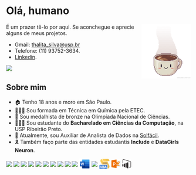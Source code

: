 

<h1> Olá, humano </h1>
<img height="150em" align = "right" src = "https://github.com/ThalitaRibeirao/Assets/blob/main/Perfil/Coffe.gif">
É um prazer tê-lo por aqui. Se aconchegue e aprecie alguns de meus projetos.

- Gmail: thalita_silva@usp.br
- Telefone: (11) 93752-3634.
- <a href="https://www.linkedin.com/in/thalita-alves-da-silva-b55a251b6/">Linkedin</a>.
<div>
  <a href = "https://github.com/ThalitaRibeirao" > </a>
  <img height="150em" src="https://github-readme-stats.vercel.app/api/top-langs/?username=ThalitaRibeirao&layout=compact&langs_count=7&theme=nightowl"/>
</div>


<h2>Sobre mim </h2>

- 🏠 Tenho 18 anos e moro em São Paulo.
- 👩🏽‍🔬 Sou formada em Técnica em Química pela ETEC.
- 🥉 Sou medalhista de bronze na Olimpíada Nacional de Ciências.
- 👩🏽‍💻 Sou estudante do <b>Bacharelado em Ciências da Computação</b>, na USP Ribeirão Preto.
- 📝 Atualmente, sou Auxiliar de Analista de Dados na <a href="https://landing.solfacil.com.br/">Solfácil</a>. 
- 🎗 Também faço parte das entidades estudantis <b>Include</b> e <b>DataGirls Neuron</b>.

<div style = "display: inline_block">
  <!-- Unity //-->
  <img align = "center" height = "30" widht = "30" src="https://cdn.jsdelivr.net/gh/devicons/devicon/icons/unity/unity-original.svg">
  

  <!-- Vs Code //-->
  <img align = "center" height = "30" widht = "30" src="https://cdn.jsdelivr.net/gh/devicons/devicon/icons/vscode/vscode-original.svg" />
  
  <!-- Git //-->
  <img align = "center" height = "30" widht = "30" src="https://cdn.jsdelivr.net/gh/devicons/devicon/icons/git/git-original.svg" />
  
  <!-- C //-->
  <img align = "center" height = "30" widht = "30" src="https://cdn.jsdelivr.net/gh/devicons/devicon/icons/c/c-original.svg" />
  
  <!-- C++ //-->
  <img align = "center" height = "30" widht = "30" src="https://cdn.jsdelivr.net/gh/devicons/devicon/icons/cplusplus/cplusplus-original.svg" />
  
  <!-- C# //-->
  <img align = "center" height = "30" widht = "30" src="https://cdn.jsdelivr.net/gh/devicons/devicon/icons/csharp/csharp-original.svg" />
  
  <!-- Java //-->
  <img align = "center" height = "30" widht = "30" src="https://cdn.jsdelivr.net/gh/devicons/devicon/icons/java/java-original.svg" />
  
  <!-- Python //-->
  <img align = "center" height = "30" widht = "30" src="https://cdn.jsdelivr.net/gh/devicons/devicon/icons/python/python-original.svg" />
  
  <!-- HTML //-->
  <img align = "center" height = "30" widht = "30" src="https://cdn.jsdelivr.net/gh/devicons/devicon/icons/html5/html5-original.svg" />
  
  <!-- Java Script //-->
  <img align = "center" height = "30" widht = "30" src="https://cdn.jsdelivr.net/gh/devicons/devicon/icons/javascript/javascript-original.svg" />
  
  <!-- Word //-->
  <img align = "center" height = "30" widht = "30" src="https://github.com/ThalitaRibeirao/Assets/blob/main/Perfil/file_type_word_icon_130070%20(1).png" />
  
  <!-- Excel //-->
  <img align = "center" height = "25" widht = "25" src="https://github.com/ThalitaRibeirao/Assets/blob/main/Perfil/Microsoft_Office_Excel_(2019%E2%80%93present).svg.png" />
    
  <!-- VBA //-->
  <img align = "center" height = "30" widht = "30" src="https://github.com/ThalitaRibeirao/Assets/blob/main/Perfil/4665930.png" />
    
  <!-- Power Point //-->
  <img align = "center" height = "25" widht = "25" src="https://github.com/ThalitaRibeirao/Assets/blob/main/Perfil/732224.png" />
  
  <!-- Power BI //-->
  <img align = "center" height = "25" widht = "25" src="https://github.com/ThalitaRibeirao/Assets/blob/main/Perfil/PBI.png" />

</div>
<br> 



 



